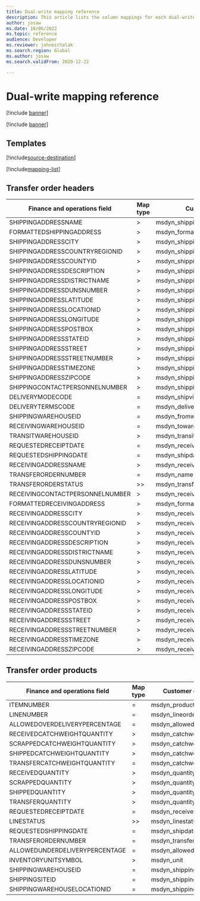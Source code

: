 ```yaml
---
title: Dual-write mapping reference
description: This article lists the column mappings for each dual-write mapping.
author: josaw
ms.date: 10/06/2022
ms.topic: reference
audience: Developer
ms.reviewer: johnmichalak
ms.search.region: Global
ms.author: josaw
ms.search.validFrom: 2020-12-22

---
```


# Dual-write mapping reference

[!include [banner](../../includes/banner.md)]

[!include [banner](includes/dual-write-symbols.md)]

## Templates

[!include[source-destination](includes/source-destination.md)]

[!include[mapping-list](includes/mapping-tables.md)]

## Transfer order headers

|**Finance and operations field** | **Map type** | **Customer engagement column** | **Default value** |
|------------------------------------|-------------|----------------------------------|-----------------|
|SHIPPINGADDRESSNAME | > | msdyn_shippingaddressname |
|FORMATTEDSHIPPINGADDRESS | > | msdyn_formattedshippingaddress |
|SHIPPINGADDRESSCITY | > | msdyn_shippingaddresscity |
|SHIPPINGADDRESSCOUNTRYREGIONID | > | msdyn_shippingaddresscountryregionid |
|SHIPPINGADDRESSCOUNTYID | > | msdyn_shippingaddresscountyid |
|SHIPPINGADDRESSDESCRIPTION | > | msdyn_shippingaddressdescription |
|SHIPPINGADDRESSDISTRICTNAME | > | msdyn_shippingaddressdistrictname |
|SHIPPINGADDRESSDUNSNUMBER | > | msdyn_shippingaddressdunsnumber |
|SHIPPINGADDRESSLATITUDE | > | msdyn_shippingaddresslatitude |
|SHIPPINGADDRESSLOCATIONID | > | msdyn_shippingaddresslocationid |
|SHIPPINGADDRESSLONGITUDE | > | msdyn_shippingaddresslongitude |
|SHIPPINGADDRESSPOSTBOX | > |  msdyn_shippingaddresspostbox |
|SHIPPINGADDRESSSTATEID | > | msdyn_shippingaddressstateorprovince |
|SHIPPINGADDRESSSTREET | > | msdyn_shippingaddress1 |
|SHIPPINGADDRESSSTREETNUMBER | > | msdyn_shippingaddress2 |
|SHIPPINGADDRESSTIMEZONE | > | msdyn_shippingaddresstimezone |
|SHIPPINGADDRESSZIPCODE | > | msdyn_shippingaddresspostalcode |
|SHIPPINGCONTACTPERSONNELNUMBER | > | msdyn_shippingcontactpersonnelnumber |
|DELIVERYMODECODE | = | msdyn_shipvia |
|DELIVERYTERMSCODE | = | msdyn_deliveryterm |
|SHIPPINGWAREHOUSEID | = | msdyn_fromwarehouse.msdyn_warehouseidentifier |
|RECEIVINGWAREHOUSEID | = | msdyn_towarehouse.msdyn_warehouseidentifier |
|TRANSITWAREHOUSEID | > | msdyn_transitwarehouse.msdyn_warehouseidentifier |
|REQUESTEDRECEIPTDATE | = | msdyn_receivedate |
|REQUESTEDSHIPPINGDATE | = | msdyn_shipdate |
|RECEIVINGADDRESSNAME | > | msdyn_receivingaddressname |
|TRANSFERORDERNUMBER | = | msdyn_name |
|TRANSFERORDERSTATUS | >> | msdyn_transferstatus |
|RECEIVINGCONTACTPERSONNELNUMBER | > | msdyn_receivingcontactpersonnelnumber |
|FORMATTEDRECEIVINGADDRESS | > | msdyn_formattedreceivingaddress |
|RECEIVINGADDRESSCITY | > | msdyn_receivingaddresscity |
|RECEIVINGADDRESSCOUNTRYREGIONID | > | msdyn_receivingaddresscountryregionid |
|RECEIVINGADDRESSCOUNTYID | > | msdyn_receivingaddresscountyid |
|RECEIVINGADDRESSDESCRIPTION | > | msdyn_receivingaddressdescription |
|RECEIVINGADDRESSDISTRICTNAME | > | msdyn_receivingaddressdistrictname |
|RECEIVINGADDRESSDUNSNUMBER | > | msdyn_receivingaddressdunsnumber |
|RECEIVINGADDRESSLATITUDE | > | msdyn_receivingaddresslatitude |
|RECEIVINGADDRESSLOCATIONID | > | msdyn_receivingaddresslocationid |
|RECEIVINGADDRESSLONGITUDE | > | msdyn_receivingaddresslongitude |
|RECEIVINGADDRESSPOSTBOX | > | msdyn_receivingaddresspostbox |
|RECEIVINGADDRESSSTATEID | > | msdyn_receivingaddressstateorprovince |
|RECEIVINGADDRESSSTREET | > | msdyn_receivingaddresss1 |
|RECEIVINGADDRESSSTREETNUMBER | > | msdyn_receivingaddresss2 |
|RECEIVINGADDRESSTIMEZONE | > | msdyn_receivingaddresstimezone |
|RECEIVINGADDRESSZIPCODE | > | msdyn_receivingaddresspostalcode |

## Transfer order products

|**Finance and operations field** | **Map type** | **Customer engagement column** | **Default value** |
|------------------------------------|-------------|----------------------------------|-----------------|
| ITEMNUMBER | = | msdyn_product.msdyn_productnumber |
| LINENUMBER | = | msdyn_lineorder | 
| ALLOWEDOVERDELIVERYPERCENTAGE | = | msdyn_allowedoverdeliverypercentage |
| RECEIVEDCATCHWEIGHTQUANTITY | > | msdyn_catchweightquantityreceived |
| SCRAPPEDCATCHWEIGHTQUANTITY | > | msdyn_catchweightquantityscrapped |
| SHIPPEDCATCHWEIGHTQUANTITY | > | msdyn_catchweightquantityshipped |
| TRANSFERCATCHWEIGHTQUANTITY | = | msdyn_catchweightquantity |
| RECEIVEDQUANTITY | > | msdyn_quantityreceived |
| SCRAPPEDQUANTITY | > | msdyn_quantityscrapped |
| SHIPPEDQUANTITY | > | msdyn_quantityshipped |
| TRANSFERQUANTITY | > | msdyn_quantity |
| REQUESTEDRECEIPTDATE | = | msdyn_receivedate |
| LINESTATUS | >> | msdyn_linestatus |
| REQUESTEDSHIPPINGDATE | = | msdyn_shipdate | 
| TRANSFERORDERNUMBER | = | msdyn_transferorder.msdyn_name | 
| ALLOWEDUNDERDELIVERYPERCENTAGE | = | msdyn_allowedunderdeliverypercentage |
| INVENTORYUNITSYMBOL | > | msdyn_unit |
| SHIPPINGWAREHOUSEID | = | msdyn_shippingwarehouse |
| SHIPPINGSITEID | = | msdyn_shippingsite |
| SHIPPINGWAREHOUSELOCATIONID | = | msdyn_shippinglocation |
